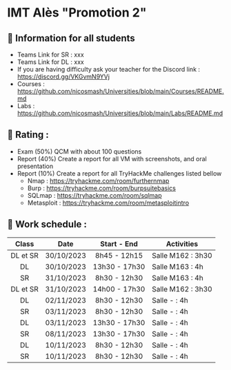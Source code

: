 # IMT Alès "Promotion 2"

## 📢 Information for all students

* Teams Link for SR : xxx
* Teams Link for DL : xxx
* If you are having difficulty ask your teacher for the Discord link : https://discord.gg/VKGvmN9YVj
* Courses : https://github.com/nicosmash/Universities/blob/main/Courses/README.md
* Labs : https://github.com/nicosmash/Universities/blob/main/Labs/README.md

## 📢 Rating :
* Exam (50%) QCM with about 100 questions
* Report (40%) Create a report for all VM with screenshots, and oral presentation
* Report (10%) Create a report for all TryHackMe challenges listed bellow
    * Nmap : https://tryhackme.com/room/furthernmap
    * Burp : https://tryhackme.com/room/burpsuitebasics
    * SQLmap : https://tryhackme.com/room/sqlmap
    * Metasploit : https://tryhackme.com/room/metasploitintro 

## 📢 Work schedule :
| Class  | Date  | Start - End |  Activities |
| :---: | :---: | :---------: | ------------- |
| DL et SR  | 30/10/2023  | 8h45 - 12h15 | Salle M162 : 3h30 |
| DL  | 30/10/2023  | 13h30 - 17h30  | Salle M163 : 4h |
| SR  | 31/10/2023  | 8h30 - 12h30 | Salle M163 : 4h |
| DL et SR  | 31/10/2023  | 14h00 - 17h30  | Salle M162 : 3h30 |
| DL  | 02/11/2023  | 8h30 - 12h30  | Salle - : 4h |
| SR  | 03/11/2023  | 8h30 - 12h30 | Salle - : 4h |
| DL  | 03/11/2023  | 13h30 - 17h30  | Salle - : 4h |
| SR  | 08/11/2023  | 13h30 - 17h30  | Salle - : 4h |
| DL  | 10/11/2023  | 8h30 - 12h30 | Salle - : 4h |
| SR  | 10/11/2023  | 8h30 - 12h30 | Salle - : 4h |
